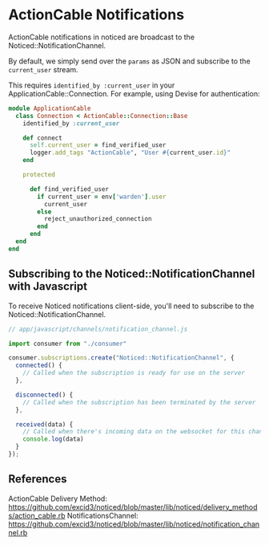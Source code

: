 # ActionCable Notifications

ActionCable notifications in noticed are broadcast to the Noticed::NotificationChannel.

By default, we simply send over the `params` as JSON and subscribe to the `current_user` stream. 

This requires `identified_by :current_user` in your ApplicationCable::Connection. For example, using Devise for authentication:

```ruby
module ApplicationCable
  class Connection < ActionCable::Connection::Base
    identified_by :current_user

    def connect
      self.current_user = find_verified_user
      logger.add_tags "ActionCable", "User #{current_user.id}"
    end

    protected

      def find_verified_user
        if current_user = env['warden'].user
          current_user
        else
          reject_unauthorized_connection
        end
      end
  end
end
```

## Subscribing to the Noticed::NotificationChannel with Javascript

To receive Noticed notifications client-side, you'll need to subscribe to the Noticed::NotificationChannel.

```javascript
// app/javascript/channels/notification_channel.js

import consumer from "./consumer"

consumer.subscriptions.create("Noticed::NotificationChannel", {
  connected() {
    // Called when the subscription is ready for use on the server
  },

  disconnected() {
    // Called when the subscription has been terminated by the server
  },

  received(data) {
    // Called when there's incoming data on the websocket for this channel
    console.log(data)
  }
});
```

## References

ActionCable Delivery Method: https://github.com/excid3/noticed/blob/master/lib/noticed/delivery_methods/action_cable.rb
NotificationsChannel: https://github.com/excid3/noticed/blob/master/lib/noticed/notification_channel.rb
